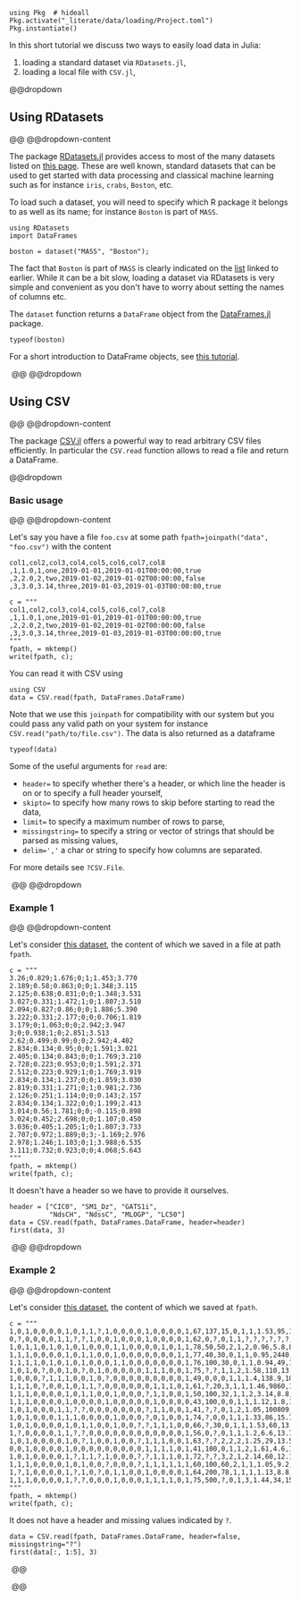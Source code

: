 <!--This file was generated, do not modify it.-->
````julia:ex1
using Pkg  # hideall
Pkg.activate("_literate/data/loading/Project.toml")
Pkg.instantiate()
````

In this short tutorial we discuss two ways to easily load data in Julia:

1. loading a standard dataset via `RDatasets.jl`,
1. loading a local file with `CSV.jl`,

@@dropdown
## Using RDatasets
@@
@@dropdown-content

The package [RDatasets.jl](https://github.com/JuliaStats/RDatasets.jl) provides access to most of the many datasets listed on [this page](http://vincentarelbundock.github.io/Rdatasets/datasets.html).
These are well known, standard datasets that can be used to get started with data processing and classical machine learning such as for instance `iris`, `crabs`, `Boston`, etc.

To load such a dataset, you will need to specify which R package it belongs to as well as its name; for instance `Boston` is part of `MASS`.

````julia:ex2
using RDatasets
import DataFrames

boston = dataset("MASS", "Boston");
````

The fact that `Boston` is part of `MASS` is clearly indicated on the [list](http://vincentarelbundock.github.io/Rdatasets/datasets.html) linked to earlier.
While it can be a bit slow, loading a dataset via RDatasets is very simple and convenient as you don't have to  worry about setting the names of columns etc.

The `dataset` function returns a `DataFrame` object from the [DataFrames.jl](https://github.com/JuliaData/DataFrames.jl) package.

````julia:ex3
typeof(boston)
````

For a short introduction to DataFrame objects, see [this tutorial](/data/dataframe).

‎
@@
@@dropdown
## Using CSV
@@
@@dropdown-content

The package [CSV.jl](https://github.com/JuliaData/CSV.jl) offers a powerful way to read arbitrary CSV files efficiently.
In particular the `CSV.read` function allows to read a file and return a DataFrame.

@@dropdown
### Basic usage
@@
@@dropdown-content

Let's say you have a file `foo.csv` at some path `fpath=joinpath("data", "foo.csv")` with the content

```
col1,col2,col3,col4,col5,col6,col7,col8
,1,1.0,1,one,2019-01-01,2019-01-01T00:00:00,true
,2,2.0,2,two,2019-01-02,2019-01-02T00:00:00,false
,3,3.0,3.14,three,2019-01-03,2019-01-03T00:00:00,true
```

````julia:ex4
c = """
col1,col2,col3,col4,col5,col6,col7,col8
,1,1.0,1,one,2019-01-01,2019-01-01T00:00:00,true
,2,2.0,2,two,2019-01-02,2019-01-02T00:00:00,false
,3,3.0,3.14,three,2019-01-03,2019-01-03T00:00:00,true
"""
fpath, = mktemp()
write(fpath, c);
````

You can read it with CSV using

````julia:ex5
using CSV
data = CSV.read(fpath, DataFrames.DataFrame)
````

Note that we use this `joinpath` for compatibility with  our system but you could pass any valid path on your system for instance `CSV.read("path/to/file.csv")`.
The data is also returned as a dataframe

````julia:ex6
typeof(data)
````

Some of the useful arguments for `read` are:

* `header=` to specify whether there's a header, or which line the header is on or to specify a full header yourself,
* `skipto=` to specify how many rows to skip before starting to read the data,
* `limit=` to specify a maximum number of rows to parse,
* `missingstring=` to specify a string or vector of strings that should be parsed as missing values,
* `delim=','` a char or string to specify how columns are separated.

For more details see `?CSV.File`.

‎
@@
@@dropdown
### Example 1
@@
@@dropdown-content

Let's consider [this dataset](https://archive.ics.uci.edu/ml/machine-learning-databases/00504/), the content of which we saved in a file at path `fpath`.

````julia:ex7
c = """
3.26;0.829;1.676;0;1;1.453;3.770
2.189;0.58;0.863;0;0;1.348;3.115
2.125;0.638;0.831;0;0;1.348;3.531
3.027;0.331;1.472;1;0;1.807;3.510
2.094;0.827;0.86;0;0;1.886;5.390
3.222;0.331;2.177;0;0;0.706;1.819
3.179;0;1.063;0;0;2.942;3.947
3;0;0.938;1;0;2.851;3.513
2.62;0.499;0.99;0;0;2.942;4.402
2.834;0.134;0.95;0;0;1.591;3.021
2.405;0.134;0.843;0;0;1.769;3.210
2.728;0.223;0.953;0;0;1.591;2.371
2.512;0.223;0.929;1;0;1.769;3.919
2.834;0.134;1.237;0;0;1.859;3.030
2.819;0.331;1.271;0;1;0.981;2.736
2.126;0.251;1.114;0;0;0.143;2.157
2.834;0.134;1.322;0;0;1.199;2.413
3.014;0.56;1.781;0;0;-0.115;0.898
3.024;0.452;2.698;0;0;1.107;0.450
3.036;0.405;1.205;1;0;1.807;3.733
2.707;0.972;1.889;0;3;-1.169;2.976
2.978;1.246;1.103;0;1;3.988;6.535
3.111;0.732;0.923;0;0;4.068;5.643
"""
fpath, = mktemp()
write(fpath, c);
````

It doesn't have a header so we have to provide it ourselves.

````julia:ex8
header = ["CIC0", "SM1_Dz", "GATS1i",
          "NdsCH", "NdssC", "MLOGP", "LC50"]
data = CSV.read(fpath, DataFrames.DataFrame, header=header)
first(data, 3)
````

‎
@@
@@dropdown
### Example 2
@@
@@dropdown-content

Let's consider [this dataset](https://archive.ics.uci.edu/ml/machine-learning-databases/00423/), the content of which we saved at `fpath`.

````julia:ex9
c = """
1,0,1,0,0,0,0,1,0,1,1,?,1,0,0,0,0,1,0,0,0,0,1,67,137,15,0,1,1,1.53,95,13.7,106.6,4.9,99,3.4,2.1,34,41,183,150,7.1,0.7,1,3.5,0.5,?,?,?,1
0,?,0,0,0,0,1,1,?,?,1,0,0,1,0,0,0,1,0,0,0,0,1,62,0,?,0,1,1,?,?,?,?,?,?,?,?,?,?,?,?,?,?,1,1.8,?,?,?,?,1
1,0,1,1,0,1,0,1,0,1,0,0,0,1,1,0,0,0,0,1,0,1,1,78,50,50,2,1,2,0.96,5.8,8.9,79.8,8.4,472,3.3,0.4,58,68,202,109,7,2.1,5,13,0.1,28,6,16,1
1,1,1,0,0,0,0,1,0,1,1,0,0,1,0,0,0,0,0,0,0,1,1,77,40,30,0,1,1,0.95,2440,13.4,97.1,9,279,3.7,0.4,16,64,94,174,8.1,1.11,2,15.7,0.2,?,?,?,0
1,1,1,1,0,1,0,1,0,1,0,0,0,1,1,0,0,0,0,0,0,0,1,76,100,30,0,1,1,0.94,49,14.3,95.1,6.4,199,4.1,0.7,147,306,173,109,6.9,1.8,1,9,?,59,15,22,1
1,0,1,0,?,0,0,1,0,?,0,1,0,0,0,0,0,1,1,1,0,0,1,75,?,?,1,1,2,1.58,110,13.4,91.5,5.4,85,3.4,3.5,91,122,242,396,5.6,0.9,1,10,1.4,53,22,111,0
1,0,0,0,?,1,1,1,0,0,1,0,?,0,0,0,0,0,0,0,0,0,1,49,0,0,0,1,1,1.4,138.9,10.4,102,3.2,42000,2.35,2.72,119,183,143,211,7.3,0.8,5,2.6,2.19,171,126,1452,0
1,1,1,0,?,0,0,1,0,1,1,?,0,0,0,0,0,0,1,1,1,0,1,61,?,20,3,1,1,1.46,9860,10.8,92,3,58,3.1,3.2,79,108,184,300,7.1,0.52,2,9,1.3,42,25,706,0
1,1,1,0,0,0,0,1,0,1,1,0,0,1,0,0,0,?,1,1,0,0,1,50,100,32,1,1,2,3.14,8.8,11.9,107.5,4.9,70,1.9,3.3,26,59,115,63,6.1,0.59,1,6.4,1.2,85,73,982,1
1,1,1,0,0,0,0,1,0,0,0,0,1,0,0,0,0,0,1,0,0,0,0,43,100,0,0,1,1,1.12,1.8,11.8,87.8,5100,193000,4.2,0.5,71,45,256,303,7.1,0.59,1,9.3,0.7,?,?,?,1
1,0,1,0,0,0,1,1,?,?,0,0,0,0,0,0,0,?,1,1,0,0,1,41,?,?,0,1,2,1.05,100809,13,94.2,5.7,196,4.4,3,90,334,494,236,7.6,0.8,5,?,1.1,?,?,?,0
1,0,1,0,0,0,1,1,1,0,0,0,0,1,0,0,0,?,0,1,0,0,1,74,?,0,0,1,1,1.33,86,15.7,96.7,4,61,3.7,1.3,132,168,113,154,?,7.6,5,1.9,0.3,144,41,277,1
1,0,1,0,0,0,0,1,0,1,1,0,0,1,0,0,?,?,1,1,1,0,0,66,?,30,0,1,1,1.53,60,13.3,90.1,5.5,207000,4.4,8.5,25,36,35,74,8.5,0.73,1,5,0.8,?,?,?,1
1,?,0,0,0,0,1,1,?,?,0,0,0,0,0,0,0,0,0,0,0,0,1,56,0,?,0,1,1,1.2,6.6,13.7,93.8,4.1,91000,4.5,1,103,96,205,70,8.8,0.88,1,22,?,82,24,?,1
1,0,1,0,0,0,0,1,0,?,1,0,0,1,0,0,?,1,1,1,0,0,1,63,?,?,2,2,2,1.25,29,13.5,93,6,128,3.15,10.5,76,116,165,163,7.3,1.07,4,4.5,4.5,197,84,302,1
0,0,1,0,0,0,0,1,0,0,0,0,0,0,0,0,0,1,1,1,1,0,1,41,100,0,1,1,2,1.61,4.6,10.2,89.6,5.5,161,3.1,3.1,24,57,163,176,5,0.8,2,2.6,1.3,25,13,60,1
1,0,1,0,0,0,0,1,?,1,1,?,1,0,0,0,?,?,1,1,1,0,1,72,?,?,3,2,1,2.14,60,12.1,99.2,5,58,2.4,9.8,69,63,201,235,6.2,0.96,2,2,2.9,136,95,767,0
1,1,1,0,0,0,0,1,0,1,0,0,?,0,0,0,?,1,1,1,1,1,1,60,100,60,2,1,1,1.05,9.2,10.3,103.7,5.4,159,3.8,0.5,56,91,459,146,5.4,1.23,5,13.5,3.8,187,58,443,1
1,?,1,0,0,0,0,1,?,1,0,?,0,1,1,0,0,1,0,0,0,0,1,64,200,78,1,1,1,1.13,8.8,14.9,94.8,6.3,137,4.3,0.9,16,23,82,180,6.5,4.95,1,5.4,0.9,144,49,295,1
1,1,1,0,0,0,0,1,?,?,0,0,0,1,0,0,0,1,1,1,1,0,1,75,500,?,0,1,3,1.44,34,15.9,103.4,9600,101000,3.4,3.4,27,87,260,147,6.3,0.9,5,2.3,1.6,67,34,774,0
"""
fpath, = mktemp()
write(fpath, c);
````

It does not have a header and missing values indicated by `?`.

````julia:ex10
data = CSV.read(fpath, DataFrames.DataFrame, header=false, missingstring="?")
first(data[:, 1:5], 3)
````

‎
@@

‎
@@

